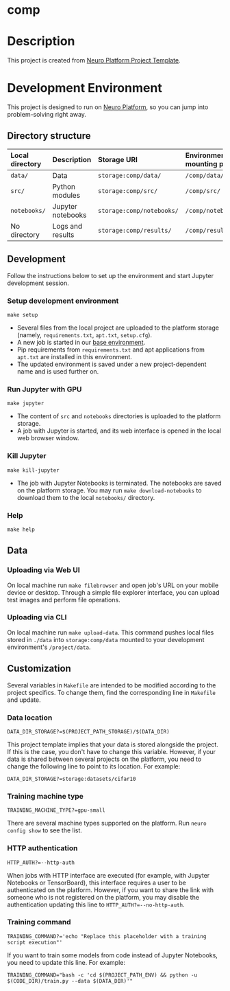 # comp

# Description

This project is created from 
[Neuro Platform Project Template](https://github.com/neuromation/cookiecutter-neuro-project).

# Development Environment

This project is designed to run on [Neuro Platform](https://neu.ro), so you can jump into problem-solving right away.

## Directory structure

| Local directory                      | Description       | Storage URI                                                                  | Environment mounting point |
|:------------------------------------ |:----------------- |:---------------------------------------------------------------------------- |:-------------------------- | 
| `data/`                              | Data              | `storage:comp/data/`                              | `/comp/data/` | 
| `src/` | Python modules    | `storage:comp/src/` | `/comp/src/` |
| `notebooks/`                         | Jupyter notebooks | `storage:comp/notebooks/`                         | `/comp/notebooks/` |
| No directory                         | Logs and results  | `storage:comp/results/`                           | `/comp/results/` |

## Development

Follow the instructions below to set up the environment and start Jupyter development session.

### Setup development environment 

`make setup`

* Several files from the local project are uploaded to the platform storage (namely, `requirements.txt`, 
  `apt.txt`, `setup.cfg`).
* A new job is started in our [base environment](https://hub.docker.com/r/neuromation/base). 
* Pip requirements from `requirements.txt` and apt applications from `apt.txt` are installed in this environment.
* The updated environment is saved under a new project-dependent name and is used further on.

### Run Jupyter with GPU 

`make jupyter`

* The content of `src` and `notebooks` directories is uploaded to the platform storage.
* A job with Jupyter is started, and its web interface is opened in the local web browser window.

### Kill Jupyter

`make kill-jupyter`

* The job with Jupyter Notebooks is terminated. The notebooks are saved on the platform storage. You may run 
  `make download-notebooks` to download them to the local `notebooks/` directory.

### Help

`make help`

## Data

### Uploading via Web UI

On local machine run `make filebrowser` and open job's URL on your mobile device or desktop.
Through a simple file explorer interface, you can upload test images and perform file operations.

### Uploading via CLI

On local machine run `make upload-data`. This command pushes local files stored in `./data`
into `storage:comp/data` mounted to your development environment's `/project/data`.

## Customization

Several variables in `Makefile` are intended to be modified according to the project specifics. 
To change them, find the corresponding line in `Makefile` and update.

### Data location

`DATA_DIR_STORAGE?=$(PROJECT_PATH_STORAGE)/$(DATA_DIR)`

This project template implies that your data is stored alongside the project. If this is the case, you don't 
have to change this variable. However, if your data is shared between several projects on the platform, 
you need to change the following line to point to its location. For example:

`DATA_DIR_STORAGE?=storage:datasets/cifar10`

### Training machine type

`TRAINING_MACHINE_TYPE?=gpu-small`

There are several machine types supported on the platform. Run `neuro config show` to see the list.

### HTTP authentication

`HTTP_AUTH?=--http-auth`

When jobs with HTTP interface are executed (for example, with Jupyter Notebooks or TensorBoard), this interface requires
a user to be authenticated on the platform. However, if you want to share the link with someone who is not registered on
the platform, you may disable the authentication updating this line to `HTTP_AUTH?=--no-http-auth`.

### Training command

`TRAINING_COMMAND?='echo "Replace this placeholder with a training script execution"'`

If you want to train some models from code instead of Jupyter Notebooks, you need to update this line. For example:

`TRAINING_COMMAND="bash -c 'cd $(PROJECT_PATH_ENV) && python -u $(CODE_DIR)/train.py --data $(DATA_DIR)'"`


